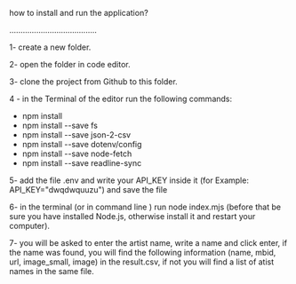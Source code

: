 how to install and run the application?

.......................................

1- create a new folder.

2- open the folder in code editor.

3- clone the project from Github to this folder.

4 - in the Terminal of the editor run the following commands:
  - npm install
  - npm install --save fs 
  - npm install --save json-2-csv
  - npm install --save dotenv/config
  - npm install --save node-fetch
  - npm install --save readline-sync

  
 5- add the file .env and write your API_KEY inside it (for Example: API_KEY="dwqdwquuzu") and save the file
 
 6- in the terminal (or in command line ) run node index.mjs (before that be sure you have installed Node.js, otherwise install it and restart your computer).
 
 7- you will be asked to enter the artist name, write a name and click enter, if the name was found, you will find the following information (name, mbid, url,
image_small, image) in the result.csv, if not you will find a list of atist names in the same file.


